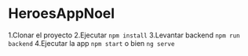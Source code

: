 # HeroesAppNoel

1.Clonar el proyecto
2.Ejecutar ```npm install```
3.Levantar backend ```npm run backend```
4.Ejecutar la app ```npm start``` o bien ```ng serve```
